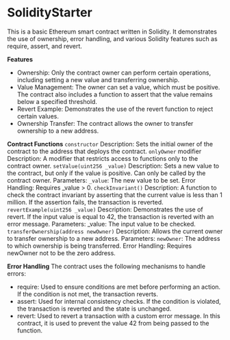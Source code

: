 # SolidityStarter
This is a basic Ethereum smart contract written in Solidity. It demonstrates the use of ownership, error handling, and various Solidity features such as require, assert, and revert.

**Features**
- Ownership: Only the contract owner can perform certain operations, including setting a new value and transferring ownership.
- Value Management: The owner can set a value, which must be positive. The contract also includes a function to assert that the value remains below a specified threshold.
- Revert Example: Demonstrates the use of the revert function to reject certain values.
- Ownership Transfer: The contract allows the owner to transfer ownership to a new address.

**Contract Functions**
`constructor`
Description: Sets the initial owner of the contract to the address that deploys the contract.
`onlyOwner` modifier
Description: A modifier that restricts access to functions only to the contract owner.
`setValue(uint256 _value)`
Description: Sets a new value to the contract, but only if the value is positive. Can only be called by the contract owner.
Parameters:
`_value`: The new value to be set.
Error Handling: Requires _value > 0.
`checkInvariant()`
Description: A function to check the contract invariant by asserting that the current value is less than 1 million. If the assertion fails, the transaction is reverted.
`revertExample(uint256 _value)`
Description: Demonstrates the use of revert. If the input value is equal to 42, the transaction is reverted with an error message.
Parameters:
_value: The input value to be checked.
`transferOwnership(address newOwner)`
Description: Allows the current owner to transfer ownership to a new address.
Parameters:
`newOwner`: The address to which ownership is being transferred.
Error Handling: Requires newOwner not to be the zero address.

**Error Handling**
The contract uses the following mechanisms to handle errors:
- require: Used to ensure conditions are met before performing an action. If the condition is not met, the transaction reverts.
- assert: Used for internal consistency checks. If the condition is violated, the transaction is reverted and the state is unchanged.
- revert: Used to revert a transaction with a custom error message. In this contract, it is used to prevent the value 42 from being passed to the function.
